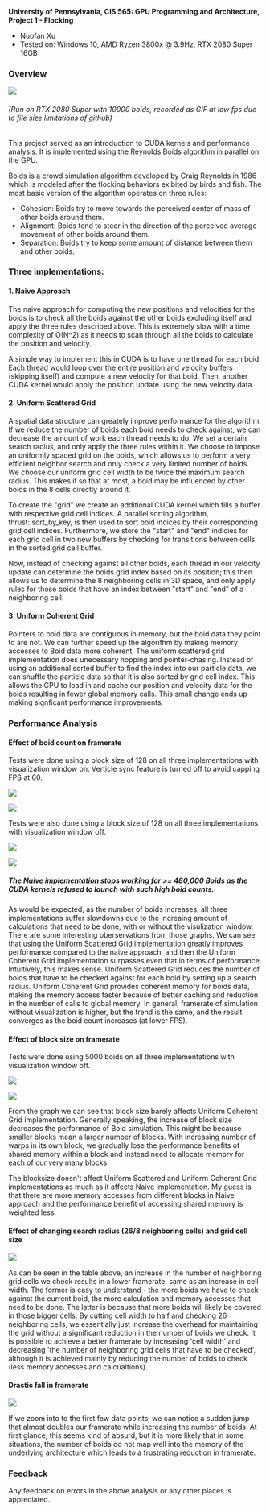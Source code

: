**University of Pennsylvania, CIS 565: GPU Programming and Architecture,
Project 1 -  Flocking**

* Nuofan Xu
* Tested on: Windows 10, AMD Ryzen 3800x @ 3.9Hz, RTX 2080 Super 16GB

### Overview

[![](/images/boids.gif)](https://vimeo.com/233558094)

###### (Run on RTX 2080 Super with 10000 boids, recorded as GIF at low fps due to file size limitations of github)

This project served as an introduction to CUDA kernels and performance analysis. It is implemented using the Reynolds Boids algorithm in parallel on the GPU.

Boids is a crowd simulation algorithm developed by Craig Reynolds in 1986 which is modeled after the flocking behaviors exibited by birds and fish. The most basic version of the algorithm operates on three rules:
* Cohesion: Boids try to move towards the perceived center of mass of other boids around them.
* Alignment: Boids tend to steer in the direction of the perceived average movement of other boids around them.
* Separation: Boids try to keep some amount of distance between them and other boids.

### Three implementations:
#### 1. Naive Approach

The naive approach for computing the new positions and velocities for the boids is to check all the boids against the other boids excluding itself and apply the three rules described above. This is extremely slow with a time complexity of O(N^2) as it needs to scan through all the boids to calculate the position and velocity. 

A simple way to implement this in CUDA is to have one thread for each boid. Each thread would loop over the entire position and velocity buffers (skipping itself) and compute a new velocity for that boid. Then, another CUDA kernel would apply the position update using the new velocity data.

#### 2. Uniform Scattered Grid

A spatial data structure can greately improve performance for the algorithm. If we reduce the number of boids each boid needs to check against, we can decrease the amount of work each thread needs to do. We set a certain search radius, and only apply the three rules within it. We choose to impose an uniformly spaced grid on the boids, which allows us to perform a very efficient neighbor search and only check a very limited number of boids. We choose our uniform grid cell width to be twice the maximum search radius. This makes it so that at most, a boid may be influenced by other boids in the 8 cells directly around it.

To create the "grid" we create an additional CUDA kernel which fills a buffer with respective grid cell indices. A parallel sorting algorithm, thrust::sort_by_key, is then used to sort boid indices by their corresponding grid cell indices. Furthermore, we store the "start" and "end" indicies for each grid cell in two new buffers by checking for transitions between cells in the sorted grid cell buffer.

Now, instead of checking against all other boids, each thread in our velocity update can determine the boids grid index based on its position; this then allows us to determine the 8 neighboring cells in 3D space, and only apply rules for those boids that have an index between "start" and "end" of a neighboring cell.

#### 3. Uniform Coherent Grid

Pointers to boid data are contiguous in memory, but the boid data they point to are not. We can further speed up the algorithm by making memory accesses to Boid data more coherent. The uniform scattered grid implementation does unecessary hopping and pointer-chasing. Instead of using an additional sorted buffer to find the index into our particle data, we can shuffle the particle data so that it is also sorted by grid cell index. This allows the GPU to load in and cache our position and velocity data for the boids resulting in fewer global memory calls. This small change ends up making signficant performance improvements.

### Performance Analysis

#### Effect of boid count on framerate

Tests were done using a block size of 128 on all three implementations with visualization window on. Verticle sync feature is turned off to avoid capping FPS at 60.

![](images/vis_on.PNG)

![](images/vis_on_plt.PNG)

Tests were also done using a block size of 128 on all three implementations with visualization window off.

![](images/vis_off.png)

![](images/vis_off_plt.png)

##### The Naive implementation stops working for >= 480,000 Boids as the CUDA kernels refused to launch with such high boid counts.

As would be expected, as the number of boids increases, all three implementations suffer slowdowns due to the increaing amount of calculations that need to be done, with or without the visulization window. There are some interesting oberservations from those graphs. We can see that using the Uniform Scattered Grid implementation greatly improves performance compared to the naive approach, and then the Uniform Coherent Grid implementation surpasses even that in terms of performance. Intuitively, this makes sense. Uniform Scattered Grid reduces the number of boids that have to be checked against for each boid by setting up a search radius. Uniform Coherent Grid provides coherent memory for boids data, making the memory access faster because of better caching and reduction in the number of calls to global memory. In general, framerate of simulation without visualization is higher, but the trend is the same, and the result converges as the boid count increases (at lower FPS).  

#### Effect of block size on framerate

Tests were done using 5000 boids on all three implementations with visualization window off.

![](images/block_size.png)

![](images/block_size_plt.png)


From the graph we can see that block size barely affects Uniform Coherent Grid implementation. Generally speaking, the increase of block size decreases the performance of Boid simulation. This might be because smaller blocks mean a larger number of blocks. With increasing number of warps in its own block, we gradually lose the performance benefits of shared memory within a block and instead need to allocate memory for each of our very many blocks.

The blocksize doesn't affect Uniform Scattered and Uniform Coherent Grid implementations as much as it affects Naive implementation. My guess is that there are more memory accesses from different blocks in Naive approach and the performance benefit of accessing shared memory is weighted less. 

#### Effect of changing search radius (26/8 neighboring cells) and grid cell size

![](images/neighboring.png)

As can be seen in the table above, an increase in the number of neighboring grid cells we check results in a lower framerate, same as an increase in cell width. The former is easy to understand - the more boids we have to check against the current boid, the more calculation and memory accesses that need to be done. The latter is because that more boids will likely be covered in those bigger cells. By cutting cell width to half and checking 26 neighboring cells, we essentially just increase the overhead for maintaining the grid without a significant reduction in the number of boids we check. It is possible to achieve a better framerate by increasing 'cell width' and decreasing 'the number of neighboring grid cells that have to be checked', although it is achieved mainly by reducing the number of boids to check (less memory accesses and calcualtions).

#### Drastic fall in framerate

![](images/results/NumberofBoidsVSframerate_LineChart_Weirdness.png)

If we zoom into to the first few data points, we can notice a sudden jump that almost doubles our framerate while increasing the number of boids. At first glance, this seems kind of absurd, but it is more likely that in some situations, the number of boids do not map well into the memory of the underlying architecture which leads to a frustrating reduction in framerate.

### Feedback

Any feedback on errors in the above analysis or any other places is appreciated.